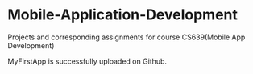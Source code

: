 # Mobile-Application-Development
Projects and corresponding assignments for course CS639(Mobile App Development)


MyFirstApp is successfully uploaded on Github.
